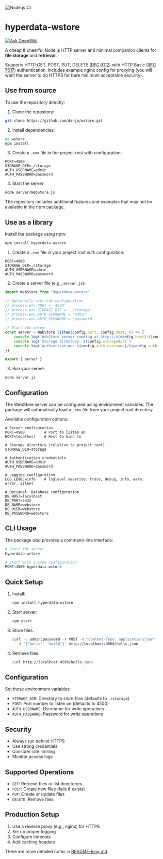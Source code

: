 ![Node.js CI](https://github.com/danja/wstore/actions/workflows/ci.yml/badge.svg)

# hyperdata-wstore

[![Ask DeepWiki](https://deepwiki.com/badge.svg)](https://deepwiki.com/danja/hyperdata-wstore)

A cheap & cheerful Node.js HTTP server and minimal companion clients for **file storage** and **retrieval**.

Supports HTTP GET, POST, PUT, DELETE ([RFC 9112](https://www.rfc-editor.org/rfc/rfc9112)) with HTTP Basic ([RFC 7617](https://www.rfc-editor.org/rfc/rfc7617)) authentication. Includes example nginx config for proxying (you will want the server to do HTTPS for bare minimum acceptable security).

## Use from source

To use the repository directly:

1. Clone the repository:

```bash
git clone https://github.com/danja/wstore.git
```

2. Install dependencies:

```bash
cd wstore
npm install
```

3. Create a `.env` file in the project root with configuration:

```env
PORT=4500
STORAGE_DIR=./storage
AUTH_USERNAME=admin
AUTH_PASSWORD=password
```

4. Start the server:

```bash
node server/WebStore.js
```

The repository includes additional features and examples that may not be available in the npm package.


## Use as a library

Install the package using npm:

```bash
npm install hyperdata-wstore
```

1. Create a `.env` file in your project root with configuration:

```env
PORT=4500
STORAGE_DIR=./storage
AUTH_USERNAME=admin
AUTH_PASSWORD=password
```

2. Create a server file (e.g., `server.js`):


```javascript
import WebStore from 'hyperdata-wstore'

// Optionally override configuration
// process.env.PORT = '4500'
// process.env.STORAGE_DIR = './storage'
// process.env.AUTH_USERNAME = 'admin'
// process.env.AUTH_PASSWORD = 'password'

// Start the server
const server = WebStore.listen(config.port, config.host, () => {
    console.log(`WebStore server running at http://${config.host}:${config.port}`)
    console.log(`Storage directory: ${config.storageDir}`)
    console.log(`Authentication: ${config.auth.username}/${config.auth.password}`)
})

export { server }
```

3. Run your server:

```bash
node server.js
```

## Configuration

The WebStore server can be configured using environment variables. The package will automatically load a `.env` file from your project root directory.

Available configuration options:

```env
# Server configuration
PORT=4500         # Port to listen on
HOST=localhost    # Host to bind to

# Storage directory (relative to project root)
STORAGE_DIR=storage

# Authentication credentials
AUTH_USERNAME=admin
AUTH_PASSWORD=password

# Logging configuration
LOG_LEVEL=info    # loglevel severity: trace, debug, info, warn, error, silent

# Optional: Database configuration
DB_HOST=localhost
DB_PORT=5432
DB_NAME=webstore
DB_USER=webstore
DB_PASSWORD=webstore
```

## CLI Usage

The package also provides a command-line interface:

```bash
# Start the server
hyperdata-wstore

# Start with custom configuration
PORT=4500 hyperdata-wstore
```

## Quick Setup

1. Install:
   ```bash
   npm install hyperdata-wstore
   ```

2. Start server:
   ```bash
   npm start
   ```

3. Store files:
   ```bash
   curl -u admin:password -X POST -H "Content-Type: application/json" \
     -d '{"hello": "world"}' http://localhost:4500/hello.json
   ```

4. Retrieve files:
   ```bash
   curl http://localhost:4500/hello.json
   ```

## Configuration

Set these environment variables:

- `STORAGE_DIR`: Directory to store files (defaults to `./storage`)
- `PORT`: Port number to listen on (defaults to 4500)
- `AUTH_USERNAME`: Username for write operations
- `AUTH_PASSWORD`: Password for write operations

## Security

- Always run behind HTTPS
- Use strong credentials
- Consider rate limiting
- Monitor access logs

## Supported Operations

- `GET`: Retrieve files or list directories
- `POST`: Create new files (fails if exists)
- `PUT`: Create or update files
- `DELETE`: Remove files

## Production Setup

1. Use a reverse proxy (e.g., nginx) for HTTPS
2. Set up proper logging
3. Configure timeouts
4. Add caching headers

There are more detailed notes in [README-long.md](README-long.md).